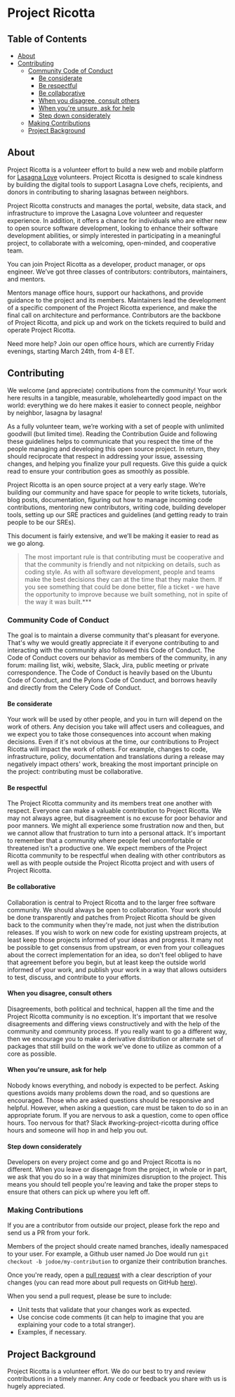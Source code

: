 # Project Ricotta

## Table of Contents

- [About](#about)
- [Contributing](#contributing)
  - [Community Code of Conduct](#community-code-of-conduct)
    - [Be considerate](#be-considerate)
    - [Be respectful](#be-respectful)
    - [Be collaborative](#be-collaborative)
    - [When you disagree, consult others](#when-you-disagree-consult-others)
    - [When you're unsure, ask for help](#when-youre-unsure-ask-for-help)
    - [Step down considerately](#step-down-considerately)
  - [Making Contributions](#making-contributions)
  - [Project Background](#project-background)

## About

Project Ricotta is a volunteer effort to build a new web and mobile platform for [Lasagna Love](https://www.lasagnalove.org) volunteers. Project Ricotta is designed to scale kindness by building the digital tools to support Lasagna Love chefs, recipients, and donors in contributing to sharing lasagnas between neighbors.

Project Ricotta constructs and manages the portal, website, data stack, and infrastructure to improve the Lasagna Love volunteer and requester experience. In addition, it offers a chance for individuals who are either new to open source software development, looking to enhance their software development abilities, or simply interested in participating in a meaningful project, to collaborate with a welcoming, open-minded, and cooperative team.

You can join Project Ricotta as a developer, product manager, or ops engineer. We’ve got three classes of contributors: contributors, maintainers, and mentors.

Mentors manage office hours, support our hackathons, and provide guidance to the project and its members. Maintainers lead the development of a specific component of the Project Ricotta experience, and make the final call on architecture and performance. Contributors are the backbone of Project Ricotta, and pick up and work on the tickets required to build and operate Project Ricotta.

Need more help? Join our open office hours, which are currently Friday evenings, starting March 24th, from 4-8 ET.

## Contributing

We welcome (and appreciate) contributions from the community! Your work here results in a tangible, measurable, wholeheartedly good impact on the world: everything we do here makes it easier to connect people, neighbor by neighbor, lasagna by lasagna!

As a fully volunteer team, we’re working with a set of people with unlimited goodwill (but limited time). Reading the Contribution Guide and following these guidelines helps to communicate that you respect the time of the people managing and developing this open source project. In return, they should reciprocate that respect in addressing your issue, assessing changes, and helping you finalize your pull requests. Give this guide a quick read to ensure your contribution goes as smoothly as possible.

Project Ricotta is an open source project at a very early stage. We’re building our community and have space for people to write tickets, tutorials, blog posts, documentation, figuring out how to manage incoming code contributions, mentoring new contributors, writing code, building developer tools, setting up our SRE practices and guidelines (and getting ready to train people to be our SREs).

This document is fairly extensive, and we’ll be making it easier to read as we go along.

> The most important rule is that contributing must be cooperative and that the community is friendly and not nitpicking on details, such as coding style. As with all software development, people and teams make the best decisions they can at the time that they make them. If you see something that could be done better, file a ticket - we have the opportunity to improve because we built something, not in spite of the way it was built.\*\*\*

### Community Code of Conduct

The goal is to maintain a diverse community that's pleasant for everyone. That's why we would greatly appreciate it if everyone contributing to and interacting with the community also followed this Code of Conduct.
The Code of Conduct covers our behavior as members of the community, in any forum: mailing list, wiki, website, Slack, Jira, public meeting or private correspondence. The Code of Conduct is heavily based on the Ubuntu Code of Conduct, and the Pylons Code of Conduct, and borrows heavily and directly from the Celery Code of Conduct.

#### Be considerate

Your work will be used by other people, and you in turn will depend on the work of others. Any decision you take will affect users and colleagues, and we expect you to take those consequences into account when making decisions. Even if it's not obvious at the time, our contributions to Project Ricotta will impact the work of others. For example, changes to code, infrastructure, policy, documentation and translations during a release may negatively impact others' work, breaking the most important principle on the project: contributing must be collaborative.

#### Be respectful

The Project Ricotta community and its members treat one another with respect. Everyone can make a valuable contribution to Project Ricotta. We may not always agree, but disagreement is no excuse for poor behavior and poor manners. We might all experience some frustration now and then, but we cannot allow that frustration to turn into a personal attack. It's important to remember that a community where people feel uncomfortable or threatened isn't a productive one. We expect members of the Project Ricotta community to be respectful when dealing with other contributors as well as with people outside the Project Ricotta project and with users of Project Ricotta.

#### Be collaborative

Collaboration is central to Project Ricotta and to the larger free software community. We should always be open to collaboration. Your work should be done transparently and patches from Project Ricotta should be given back to the community when they're made, not just when the distribution releases. If you wish to work on new code for existing upstream projects, at least keep those projects informed of your ideas and progress. It many not be possible to get consensus from upstream, or even from your colleagues about the correct implementation for an idea, so don't feel obliged to have that agreement before you begin, but at least keep the outside world informed of your work, and publish your work in a way that allows outsiders to test, discuss, and contribute to your efforts.

#### When you disagree, consult others

Disagreements, both political and technical, happen all the time and the Project Ricotta community is no exception. It's important that we resolve disagreements and differing views constructively and with the help of the community and community process. If you really want to go a different way, then we encourage you to make a derivative distribution or alternate set of packages that still build on the work we've done to utilize as common of a core as possible.

#### When you're unsure, ask for help

Nobody knows everything, and nobody is expected to be perfect. Asking questions avoids many problems down the road, and so questions are encouraged. Those who are asked questions should be responsive and helpful. However, when asking a question, care must be taken to do so in an appropriate forum. If you are nervous to ask a question, come to open office hours. Too nervous for that? Slack #working-project-ricotta during office hours and someone will hop in and help you out.

#### Step down considerately

Developers on every project come and go and Project Ricotta is no different. When you leave or disengage from the project, in whole or in part, we ask that you do so in a way that minimizes disruption to the project. This means you should tell people you're leaving and take the proper steps to ensure that others can pick up where you left off.

### Making Contributions

If you are a contributor from outside our project, please fork the repo and send us a PR from your fork.

Members of the project should create named branches, ideally namespaced to your user. For example, a Github user named Jo Doe would run `git checkout -b jodoe/my-contribution` to organize their contribution branches.

Once you're ready, open a [pull request](https://github.com/Lasagna-Love-Portal/project-ricotta/pulls) with a clear description of your changes (you can read more about pull requests on GitHub [here](http://help.github.com/pull-requests/)).

When you send a pull request, please be sure to include:

- Unit tests that validate that your changes work as expected.
- Use concise code comments (it can help to imagine that you are explaining your code to a total stranger).
- Examples, if necessary.

## Project Background

Project Ricotta is a volunteer effort. We do our best to try and review contributions in a timely manner. Any code or feedback you share with us is hugely appreciated.
